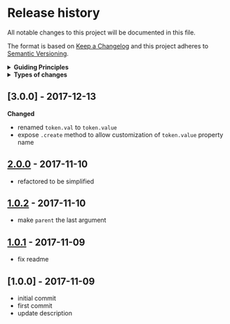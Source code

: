 # Release history

All notable changes to this project will be documented in this file.

The format is based on [Keep a Changelog](http://keepachangelog.com/en/1.0.0/)
and this project adheres to [Semantic Versioning](http://semver.org/spec/v2.0.0.html).

<details>
  <summary><strong>Guiding Principles</strong></summary>

- Changelogs are for humans, not machines.
- There should be an entry for every single version.
- The same types of changes should be grouped.
- Versions and sections should be linkable.
- The latest version comes first.
- The release date of each versions is displayed.
- Mention whether you follow Semantic Versioning.

</details>

<details>
  <summary><strong>Types of changes</strong></summary>

Changelog entries are classified using the following labels _(from [keep-a-changelog](http://keepachangelog.com/)_):

- `Added` for new features.
- `Changed` for changes in existing functionality.
- `Deprecated` for soon-to-be removed features.
- `Removed` for now removed features.
- `Fixed` for any bug fixes.
- `Security` in case of vulnerabilities.

</details>

## [3.0.0] - 2017-12-13

**Changed**

- renamed `token.val` to `token.value`
- expose `.create` method to allow customization of `token.value` property name

## [2.0.0] - 2017-11-10

- refactored to be simplified

## [1.0.2] - 2017-11-10

- make `parent` the last argument

## [1.0.1] - 2017-11-09

- fix readme

## [1.0.0] - 2017-11-09

- initial commit
- first commit
- update description

[2.0.0]: https://github.com/here-be/snapdragon-token/compare/1.0.2...2.0.0
[1.0.2]: https://github.com/here-be/snapdragon-token/compare/1.0.1...1.0.2
[1.0.1]: https://github.com/here-be/snapdragon-token/compare/1.0.0...1.0.1

[keep-a-changelog]: https://github.com/olivierlacan/keep-a-changelog

